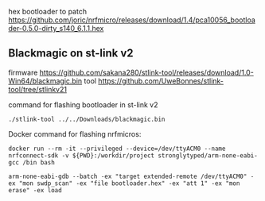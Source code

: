 hex bootloader to patch
https://github.com/joric/nrfmicro/releases/download/1.4/pca10056_bootloader-0.5.0-dirty_s140_6.1.1.hex


## Blackmagic on st-link v2

firmware https://github.com/sakana280/stlink-tool/releases/download/1.0-Win64/blackmagic.bin
tool https://github.com/UweBonnes/stlink-tool/tree/stlinkv21

command for flashing bootloader in st-link v2

```
./stlink-tool ../../Downloads/blackmagic.bin
```

Docker command for flashing nrfmicros:
```
docker run --rm -it --privileged --device=/dev/ttyACM0 --name nrfconnect-sdk -v ${PWD}:/workdir/project stronglytyped/arm-none-eabi-gcc /bin bash

arm-none-eabi-gdb --batch -ex "target extended-remote /dev/ttyACM0" -ex "mon swdp_scan" -ex "file bootloader.hex" -ex "att 1" -ex "mon erase" -ex load

```